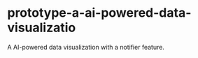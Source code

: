 # prototype-a-ai-powered-data-visualizatio
A AI-powered data visualization with a notifier feature.
